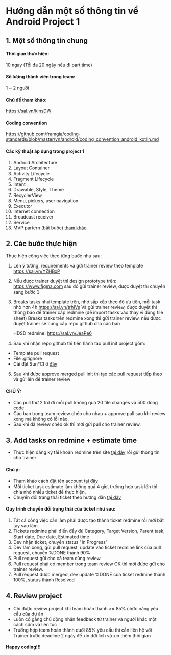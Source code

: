 # Hướng dẫn một số thông tin về Android Project 1

## 1. Một số thông tin chung
#### Thời gian thực hiện:
10 ngày (Tối đa 20 ngày nếu đi part time)
#### Số lượng thành viên trong team:
1 ~ 2 người
#### Chủ đề tham khảo:
https://sal.vn/kinsDW

#### Coding convention
https://github.com/framgia/coding-standards/blob/master/vn/android/coding_convention_android_kotlin.md

#### Các kỹ thuật áp dụng trong project 1
1. Android Architecture
2. Layout Container
3. Activity Lifecycle
4. Fragment Lifecycle
5. Intent
6. Drawable, Style, Theme
7. RecyclerView
8. Menu, pickers, user navigation
9. Executor
10. Internet connection
11. Broadcast receiver
12. Service
13. MVP partern (bắt buộc) [tham khảo](https://github.com/daolq-2712/Structure_Android/tree/mvp_kotlin)

## 2. Các bước thực hiện
Thực hiện công việc theo từng bước như sau:
1. Lên ý tưởng, requirements và gửi trainer review theo template
    https://sal.vn/YZHBxP
2. Nếu được trainer duyệt thì design prototype trên:
   https://www.figma.com
   sau đó gửi trainer review, được duyệt thì chuyển sang bước 3
3. Breaks tasks như template trên, nhớ sắp xếp theo độ ưu tiên, mỗi task nhỏ hơn 4h
   https://sal.vn/trhiVs
   Và gửi trainer review, được duyệt thì thông báo để trainer cấp redmine (để import tasks vào thay vì dùng file sheet)
   Breaks tasks trên redmine xong thì gửi trainer review, nếu được duyệt trainer sẽ cung cấp repo github cho các bạn
   
   HDSD redmine: https://sal.vn/JeaPe6
4. Sau khi nhận repo github thì tiến hành tạo pull init project gồm:
  - Template pull request
  - File .gitignore
  - Cài đặt Sun*CI
  ở [đây](https://github.com/framgia/Training-Guideline/blob/master/Android/setup-project)
5. Sau khi được approve merged pull init thì tạo các pull request tiếp theo và gửi lên để trainer review

#### CHÚ Ý:
- Các pull thứ 2 trở đi mỗi pull không quá 20 file changes và 500 dòng code
- Các bạn trong team review chéo cho nhau + approve pull sau khi review xong mà không có lỗi nào.
- Sau khi đã review chéo ok thì mới gửi pull cho trainer review.

## 3. Add tasks on redmine + estimate time
- Thực hiện đăng ký tài khoản redmine trên site [tại đây](https://edu-redmine.sun-asterisk.vn/) rồi gửi thông tin cho trainer
#### Chú ý:
- Tham khảo cách đặt tên account [tại đây](https://github.com/framgia/Training-Guideline/blob/master/Rails/RegisterEduRedmine.png)
- Mỗi ticket task estimate làm không quá 4 giờ, trường hợp task lớn thì chia nhỏ nhiều ticket để thực hiện.
- Chuyển đổi trạng thái ticket theo hướng dẫn [tại đây](https://github.com/framgia/Training-Guideline/blob/master/WorkingProcess/redmine/redmine.md)

#### Quy trình chuyển đổi trạng thái của ticket như sau:
1. Tất cả công việc cần làm phải được tạo thành ticket redmine rồi mới bắt tay vào làm
2. Tickets redmine phải điền đầy đủ Category, Target Version, Parent task, Start date, Due date, Estimated time
3. Dev nhận ticket, chuyển status "In Progress"
4. Dev làm xong, gửi pull request, update vào ticket redmine link của pull request, chuyển %DONE thành 90%
5. Pull request gửi cho cả team cùng review
6. Pull request phải có member trong team review OK thì mới được gửi cho trainer review.
7. Pull request được merged, dev update %DONE của ticket redmine thành 100%, status thành Resolved

## 4. Review project
- Chỉ được review project khi team hoàn thành >= 85% chức năng yêu cầu của dự án
- Luôn cố gắng chủ động nhận feedback từ trainer và người khác một cách sớm và liên tục
- Trường hợp team hoàn thành dưới 85% yêu cầu thì cần liên hệ với Trainer trước deadline 2 ngày để xin dời lịch và xin thêm thời gian

#### Happy coding!!!
